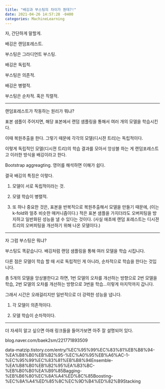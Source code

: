 ```yaml
---
title: "배깅과 부스팅의 차이가 뭔데?!"
date: 2021-04-26 14:57:28 -0400
categories: MachineLearning
---
```


자, 간단하게 말할게.

 

배깅은 랜덤포레스트.

부스팅은 그라디언트 부스팅.

 

배깅은 독립적.

부스팅은 의존적.

 

배깅은 병렬적.

부스팅은 순차적. 혹은 직렬적.

 

-----------------------------------------------------------------------------------------------------

 

랜덤포레스트가 작동하는 원리가 뭐냐?

표본 샘플이 주어지면, 해당 표본에서 랜덤 샘플링을 통해서 여러 개의 모델을 학습시킨다.

이때 복원추출을 한다. 그렇기 때문에 각각의 모델(디시젼 트리)는 독립적이다.

이렇게 독립적인 모델(디시젼 트리)의 학습 결과를 모아서 앙상블 하는 게 랜덤포레스트고 이러한 방식을 배깅이라고 한다.

Bootstrap aggreagting. 영어를 해석하면 이해가 쉽다.

 

 

결국 배깅의 특징은 이렇다.

1. 모델이 서로 독립적이라는 것.

2. 모델 학습이 병렬적.

3. 또 하나 중요한 것은, 표본을 반복적으로 복원추출해서 모델을 만들기 때문에, (이는 k-fold와 얼추 비슷한 매커니즘이다.) 적은 표본 샘플을 가지더라도 오버피팅을 방지하고 일반화된 성능을 낼 수 있다는 것이다. (사실 애초에 랜덤 포레스트는 디시젼 트리의 오버피팅을 개선하기 위해 나온 모델이다.)

 

 

------------------------------------------------------------------------------------------------------------------

 

자 그럼 부스팅은 뭐냐?

부스팅도 똑같습니다. 배깅처럼 랜덤 샘플링을 통해 여러 모델을 학습 시킵니다.

다른 점은 모델이 학습 할 때 서로 독립적인 게 아니라, 순차적으로 학습을 한다는 것입니다.

총 5개의 모델을 앙상블한다고 하면, 1번 모델의 오차를 개선하는 방향으로 2번 모델을 학습, 2번 모델의 오차를 개선하는 방향으로 3번을 학습...이렇게 마지막까지 갑니다.

그래서 시간은 오래걸리지만 일반적으로 더 강력한 성능을 냅니다.

 

1. 각 모델이 의존적이다.

2. 모델 학습이 순차적이다.

 

-----------------------------------------------------------------------------------------------------------

 

더 자세히 알고 싶으면 아래 링크들을 들어가보면 아주 잘 설명되어 있다.

blog.naver.com/baek2sm/221771893509

data-matzip.tistory.com/entry/%EC%95%99%EC%83%81%EB%B8%94-%EA%B8%B0%EB%B2%95-%EC%A0%95%EB%A6%AC-1-%EC%95%99%EC%83%81%EB%B8%94Ensemble-%EA%B8%B0%EB%B2%95%EA%B3%BC-%EB%B0%B0%EA%B9%85Bagging-%EB%B6%80%EC%8A%A4%ED%8C%85Boosting-%EC%8A%A4%ED%85%8C%EC%9D%B4%ED%82%B9Stacking
